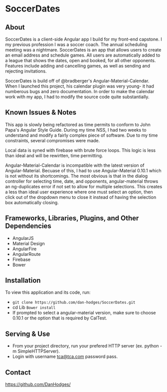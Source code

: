 # SoccerDates

## About

SoccerDates is a client-side Angular app I build for my front-end capstone. I my previous profession I was a soccer coach.
The annual scheduling meeting was a nightmare. SoccerDates is an app that allows users to create an email address and schedule games. 
All users are automatically added to a league that shows the dates, open and booked, for all other opponents. Features include adding and cancelling games,
as well as sending and rejecting invitations.

SoccerDates is build off of @bradberger's Angular-Material-Calendar. When I launched this project, his calendar plugin was very young-
it had numberous bugs and zero documentation. In order to make the calendar work with my app, 
I had to modify the source code quite substantially. 

## Known Issues & Notes
This app is slowly being refactored as time permits to conform to John Papa's Angular Style Guide. During my time NSS, I had two weeks to understand and modify a fairly complex piece of software. 
Due to my time constraints, several compromises were made.

Local data is syned with firebase with brute force loops. This logic is less than ideal and will be rewirtten, time permitting.

Angular-Material-Calendar is incompatible with the latest version of Angular-Material. Becuase of this, I had to use 
Angular-Material 0.10.1 which is not without its shortcomings. The most obvious is that in the dialog controller for 
selecting time, date, and opponents, angular-material throws an ng-duplicates error if not set to allow for multiple selections.
This creates a less than ideal user experience where one must select an option, then click out of the dropdown menu to 
close it instead of having the selection box automatically closing. 

## Frameworks, Libraries, Plugins, and Other Dependencies

* AngularJS
* Material Design
* AngularFire
* AngularRoute
* Firebase
* Bower

## Installation

To view this application and its code, run:

* `git clone https://github.com/dan-hodges/SoccerDates.git`
* cd Lib `Bower install`
* If prompted to select a angular-material version, make sure to choose 0.10.1 or the option that is required by CalTest.

## Serving & Use

* From your project directory, run your prefered HTTP server (ex. python -m SimpleHTTPServer).
* Login with username tca@tca.com password pass.

## Contact

https://github.com/DanHodges/
